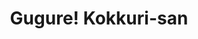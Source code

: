 --- 
title: "Gugure! Kokkuri-san"
publishdate: "2019-9-17T16:48:46+02:00"
src: "https://365manga.net/manga/gugure-kokkuri-san"
image: "https://data.365manga.net/images/thumbnails/1827-gugure-kokkuri-san.jpg"
description: "This is a 4-koma comedy about a young girl named Ichimatsu Kohina who got possessed by a low grade spirit called Kokkuri-san."
---